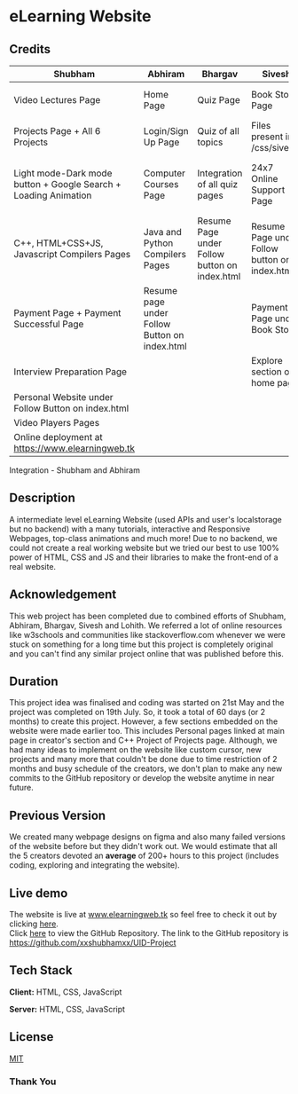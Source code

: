 
# eLearning Website

## Credits

|                   Shubham                                        |            Abhiram                            |            Bhargav                            |            Sivesh                             |        Lohith                          |
|------------------------------------------------------------------|-----------------------------------------------|-----------------------------------------------|-----------------------------------------------|----------------------------------------|
| Video Lectures Page                                              | Home Page                                     | Quiz Page                                     | Book Store Page                               | Data Structures Page                   |
| Projects Page + All 6 Projects                                   | Login/Sign Up Page                            | Quiz of all topics                            | Files present in /css/sivesh/                 | Algorithms page                        |
| Light mode-Dark mode button + Google Search  + Loading Animation | Computer Courses Page                         | Integration of all quiz pages                 | 24x7 Online Support Page                      | Page under Follow button on index.html |
| C++, HTML+CSS+JS, Javascript Compilers Pages                     | Java and Python Compilers Pages               | Resume Page under Follow button on index.html | Resume Page under Follow button on index.html |                                        |
| Payment Page + Payment Successful Page                           | Resume page under Follow Button on index.html |                                               | Payment Page under Book Store                 |                                        |
| Interview Preparation Page                                       |                                               |                                               | Explore section of home page                  |                                        |
| Personal Website under Follow Button on index.html               |                                               |                                               |                                               |                                        |
| Video Players Pages                                              |                                               |                                               |                                               |                                        |
| Online deployment at https://www.elearningweb.tk                 |                                               |                                               |                                               |                                        |

Integration - Shubham and Abhiram


## Description

A intermediate level eLearning Website (used APIs and user's localstorage but no backend) with a many tutorials, interactive and Responsive Webpages, top-class animations and much more! Due to no backend, we could not create a real working website but we tried our best to use 100% power of HTML, CSS and JS and their libraries to make the front-end of a real website.

## Acknowledgement

This web project has been completed due to combined efforts of Shubham, Abhiram, Bhargav, Sivesh and Lohith. We referred a lot of online resources like w3schools and communities like stackoverflow.com whenever we were stuck on something for a long time but this project is completely original and you can't find any similar project online that was published before this.

## Duration

This project idea was finalised and coding was started on 21st May and the project was completed on 19th July. So, it took a total of 60 days (or 2 months) to create this project. However, a few sections embedded on the website were made earlier too. This includes Personal pages linked at main page in creator's section and C++ Project of Projects page. Although, we had many ideas to implement on the website like custom cursor, new projects and many more that couldn't be done due to time restriction of 2 months and busy schedule of the creators, we don't plan to make any new commits to the GitHub repository or develop the website anytime in near future.

## Previous Version

We created many webpage designs on figma and also many failed versions of the website before but they didn't work out. We would estimate that all the 5 creators devoted an **average** of 200+ hours to this project (includes coding, exploring and integrating the website).



## Live demo

The website is live at www.elearningweb.tk so feel free to check it out by clicking [here](https://www.elearningweb.tk).
 <br>
Click [here](https://github.com/xxshubhamxx/UID-Project) to view the GitHub Repository. The link to the GitHub repository is https://github.com/xxshubhamxx/UID-Project

## Tech Stack

**Client:** HTML, CSS, JavaScript

**Server:** HTML, CSS, JavaScript

## License

[MIT](https://choosealicense.com/licenses/mit/)

### Thank You
